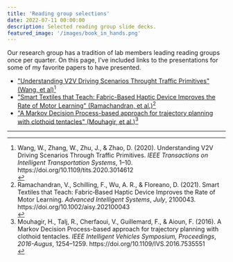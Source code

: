 ```yaml
---
title: 'Reading group selections'
date: 2022-07-11 00:00:00
description: Selected reading group slide decks.
featured_image: '/images/book_in_hands.png'
---
```


Our research group has a tradition of lab members leading reading groups once per quarter. On this page, I've included links to the presentations for some of my favorite papers to have presented.

* <a id="raw-url" href="reading_group_8_11_2021_v2v_driving_scenarios_wang_et_al.pdf">"Understanding V2V Driving Scenarios Throught Traffic Primitives" (Wang, et al)</a>[^1]
* <a id="raw-url" href="https://github.com/mossti/Portfolio/blob/master/docs/resume_cv_may_2022.pdf">"Smart Textiles that Teach: Fabric-Based Haptic Device Improves the Rate of Motor Learning" (Ramachandran, et al.)</a>[^2]
* <a id="raw-url" href="https://github.com/mossti/Portfolio/blob/master/docs/resume_cv_may_2022.pdf">"A Markov Decision Process-based approach for trajectory planning with clothoid tentacles" (Mouhagir, et al.)</a>[^3]

---

[^1]:<div class="csl-entry">Wang, W., Zhang, W., Zhu, J., &#38; Zhao, D. (2020). Understanding V2V Driving Scenarios Through Traffic Primitives. <i>IEEE Transactions on Intelligent Transportation Systems</i>, 1–10. https://doi.org/10.1109/tits.2020.3014612</div>
[^2]:<div class="csl-entry">Ramachandran, V., Schilling, F., Wu, A. R., &#38; Floreano, D. (2021). Smart Textiles that Teach: Fabric‐Based Haptic Device Improves the Rate of Motor Learning. <i>Advanced Intelligent Systems</i>, <i>July</i>, 2100043. https://doi.org/10.1002/aisy.202100043</div>
[^3]:<div class="csl-entry">Mouhagir, H., Talj, R., Cherfaoui, V., Guillemard, F., &#38; Aioun, F. (2016). A Markov Decision Process-based approach for trajectory planning with clothoid tentacles. <i>IEEE Intelligent Vehicles Symposium, Proceedings</i>, <i>2016-Augus</i>, 1254–1259. https://doi.org/10.1109/IVS.2016.7535551</div>